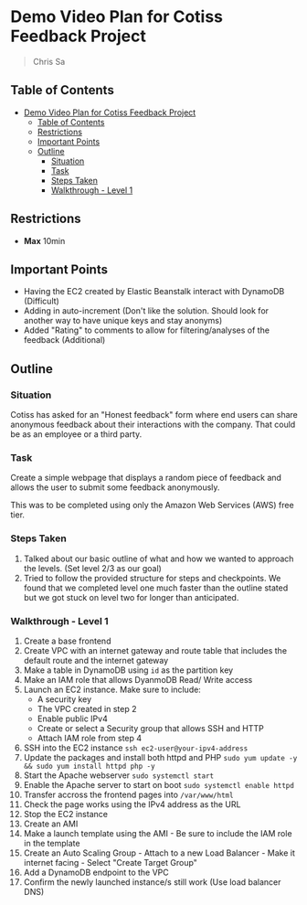 # Demo Video Plan for Cotiss Feedback Project

> Chris Sa

## Table of Contents

- [Demo Video Plan for Cotiss Feedback Project](#demo-video-plan-for-cotiss-feedback-project)
  - [Table of Contents](#table-of-contents)
  - [Restrictions](#restrictions)
  - [Important Points](#important-points)
  - [Outline](#outline)
    - [Situation](#situation)
    - [Task](#task)
    - [Steps Taken](#steps-taken)
    - [Walkthrough - Level 1](#walkthrough---level-1)

## Restrictions

- **Max** 10min

## Important Points

- Having the EC2 created by Elastic Beanstalk interact with DynamoDB (Difficult)
- Adding in auto-increment (Don't like the solution. Should look for another way to have unique keys and stay anonyms)
- Added "Rating" to comments to allow for filtering/analyses of the feedback (Additional)

## Outline

### Situation

Cotiss has asked for an "Honest feedback" form where end users can share anonymous feedback about their interactions with the company.
That could be as an employee or a third party.

### Task

Create a simple webpage that displays a random piece of feedback and allows the user to submit some feedback anonymously.  

This was to be completed using only the Amazon Web Services (AWS) free tier.

### Steps Taken

 1. Talked about our basic outline of what and how we wanted to approach the levels. (Set level 2/3 as our goal)
 2. Tried to follow the provided structure for steps and checkpoints. We found that we completed level one much faster than the outline stated but we got stuck on level two for longer than anticipated.

### Walkthrough - Level 1

 1. Create a base frontend
 2. Create VPC with an internet gateway and route table that includes the default route and the internet gateway
 3. Make a table in DynamoDB using `id` as the partition key
 4. Make an IAM role that allows DyanmoDB Read/ Write access
 5. Launch an EC2 instance. Make sure to include:
    - A security key
    - The VPC created in step 2
    - Enable public IPv4
    - Create or select a Security group that allows SSH and HTTP
    - Attach IAM role from step 4
 6. SSH into the EC2 instance   `ssh ec2-user@your-ipv4-address`
 7. Update the packages and install both httpd and PHP  `sudo yum update -y && sudo yum install httpd php -y`
 8. Start the Apache webserver  `sudo systemctl start`
 9. Enable the Apache server to start on boot   `sudo systemctl enable httpd`
 10. Transfer accross the frontend pages into `/var/www/html`
 11. Check the page works using the IPv4 address as the URL
 12. Stop the EC2 instance
 13. Create an AMI
 14. Make a launch template using the AMI
    - Be sure to include the IAM role in the template
 15. Create an Auto Scaling Group
    - Attach to a new Load Balancer
    - Make it internet facing
    - Select "Create Target Group"
 16. Add a DynamoDB endpoint to the VPC
 17. Confirm the newly launched instance/s still work (Use load balancer DNS)
